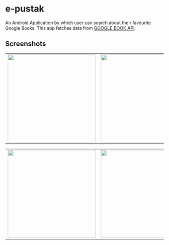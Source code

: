 # e-pustak

An Android Application by which user can search about their favourite Google Books. This app fetches data from [GOOGLE BOOK API](https://developers.google.com/books/docs/v1/reference).

## Screenshots

<table>
        <tr>
        <td><img src = "https://user-images.githubusercontent.com/71177842/135745337-fd43d443-d5ae-481a-997c-f6f312a3b412.png" width="280"></td>
        <td><img src = "https://user-images.githubusercontent.com/71177842/135745373-de8cb36f-e80a-46eb-a0fa-a1b25a56494c.png"  width="280"></td>
        <td><img src = "https://user-images.githubusercontent.com/71177842/135745381-a6137809-19de-4e3c-9fbf-0ab130e3bc92.png" width="280"></td>
   </table>
   <table>
        <tr>
        <td><img src = "https://user-images.githubusercontent.com/71177842/135745432-8fc6f846-c3db-434c-a2d0-4ea73cd03167.png"  width="280"></td>
        <td><img src = "https://user-images.githubusercontent.com/71177842/135745447-74d212c3-76ca-456e-8a56-af5819e624bd.png"  width="280"></td>
          <td><img src = "https://user-images.githubusercontent.com/71177842/135745457-6fff1220-d02d-4e76-b812-106516924ad1.png"  width="280"></td>
        
   </table>
   

